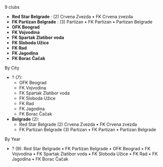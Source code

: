 9 clubs

- **Red Star Belgrade** : (2) Crvena Zvezda • FK Crvena zvezda
- **FK Partizan Belgrade** : (3) Partizan • FK Partizan • Partizan Belgrade
- **OFK Beograd**
- **FK Vojvodina**
- **FK Spartak Zlatibor voda**
- **FK Sloboda Užice**
- **FK Rad**
- **FK Jagodina**
- **FK Borac Čačak**




By City

- ? (7): 
  - OFK Beograd 
  - FK Vojvodina 
  - FK Spartak Zlatibor voda 
  - FK Sloboda Užice 
  - FK Rad 
  - FK Jagodina 
  - FK Borac Čačak 
- **Belgrade** (2): 
  - Red Star Belgrade  (2) Crvena Zvezda • FK Crvena zvezda
  - FK Partizan Belgrade  (3) Partizan • FK Partizan • Partizan Belgrade




By Year

- ? (9):   Red Star Belgrade • FK Partizan Belgrade • OFK Beograd • FK Vojvodina • FK Spartak Zlatibor voda • FK Sloboda Užice • FK Rad • FK Jagodina • FK Borac Čačak


